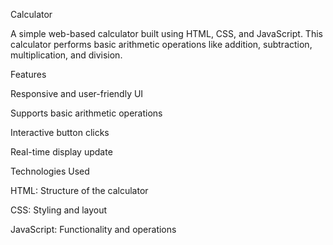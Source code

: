 Calculator

A simple web-based calculator built using HTML, CSS, and JavaScript. This calculator performs basic arithmetic operations like addition, subtraction, multiplication, and division.

Features

Responsive and user-friendly UI

Supports basic arithmetic operations

Interactive button clicks

Real-time display update

Technologies Used

HTML: Structure of the calculator

CSS: Styling and layout

JavaScript: Functionality and operations

